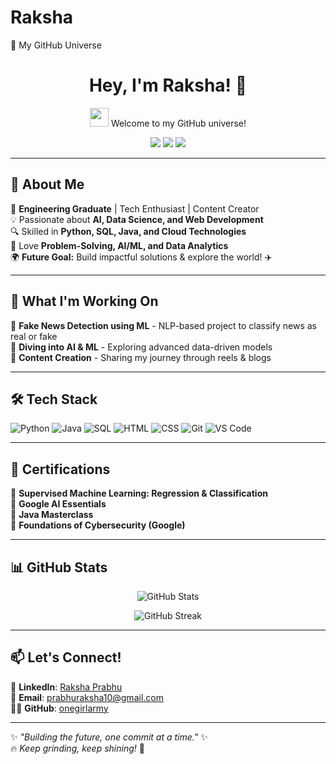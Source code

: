 # Raksha
🚀 My GitHub Universe
<h1 align="center">Hey, I'm Raksha! 🚀</h1>

<p align="center">
  <img src="https://media.giphy.com/media/hvRJCLFzcasrR4ia7z/giphy.gif" width="30">
  Welcome to my GitHub universe!
</p>

<p align="center">
  <a href="https://linkedin.com/in/raksha-prabhu-8b07b0228"><img src="https://img.shields.io/badge/LinkedIn-0077B5?style=for-the-badge&logo=linkedin&logoColor=white"></a>
  <a href="https://github.com/onegirlarmy"><img src="https://img.shields.io/badge/GitHub-181717?style=for-the-badge&logo=github&logoColor=white"></a>
  <a href="mailto:prabhuraksha10@gmail.com"><img src="https://img.shields.io/badge/Email-D14836?style=for-the-badge&logo=gmail&logoColor=white"></a>
</p>

---

## 🌟 About Me  
🚀 **Engineering Graduate** | Tech Enthusiast | Content Creator  
💡 Passionate about **AI, Data Science, and Web Development**  
🔍 Skilled in **Python, SQL, Java, and Cloud Technologies**  
🎯 Love **Problem-Solving, AI/ML, and Data Analytics**  
🌍 **Future Goal:** Build impactful solutions & explore the world! ✈️  

---

## 🚀 What I'm Working On  
🔹 **Fake News Detection using ML** - NLP-based project to classify news as real or fake  
🔹 **Diving into AI & ML** - Exploring advanced data-driven models  
🔹 **Content Creation** - Sharing my journey through reels & blogs  

---

## 🛠️ Tech Stack  

![Python](https://img.shields.io/badge/Python-3776AB?style=for-the-badge&logo=python&logoColor=white)
![Java](https://img.shields.io/badge/Java-ED8B00?style=for-the-badge&logo=java&logoColor=white)
![SQL](https://img.shields.io/badge/SQL-4479A1?style=for-the-badge&logo=sql&logoColor=white)
![HTML](https://img.shields.io/badge/HTML-E34F26?style=for-the-badge&logo=html5&logoColor=white)
![CSS](https://img.shields.io/badge/CSS-1572B6?style=for-the-badge&logo=css3&logoColor=white)
![Git](https://img.shields.io/badge/Git-F05032?style=for-the-badge&logo=git&logoColor=white)
![VS Code](https://img.shields.io/badge/VS%20Code-007ACC?style=for-the-badge&logo=visual-studio-code&logoColor=white)

---

## 📜 Certifications  
🏅 **Supervised Machine Learning: Regression & Classification**  
🏅 **Google AI Essentials**  
🏅 **Java Masterclass**  
🏅 **Foundations of Cybersecurity (Google)**  

---

## 📊 GitHub Stats  

<p align="center">
  <img src="https://github-readme-stats.vercel.app/api?username=onegirlarmy&show_icons=true&theme=radical" alt="GitHub Stats" />
</p>

<p align="center">
  <img src="https://github-readme-streak-stats.herokuapp.com/?user=onegirlarmy&theme=radical" alt="GitHub Streak" />
</p>

---

## 📫 Let's Connect!  
🔗 **LinkedIn**: [Raksha Prabhu](https://linkedin.com/in/raksha-prabhu-8b07b0228)  
📧 **Email**: [prabhuraksha10@gmail.com](mailto:prabhuraksha10@gmail.com)  
🐱‍💻 **GitHub**: [onegirlarmy](https://github.com/onegirlarmy)  

---

✨ _"Building the future, one commit at a time."_ ✨  
🔥 _Keep grinding, keep shining!_ 🚀  

